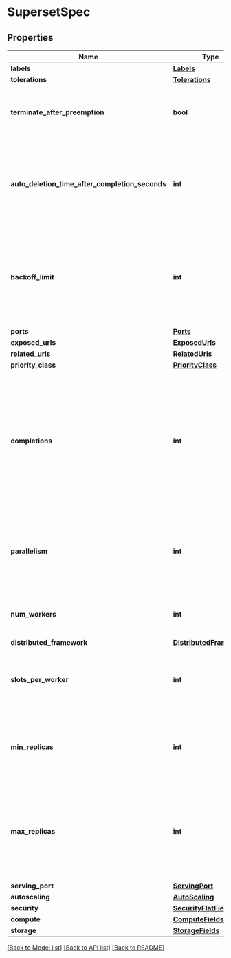 # SupersetSpec

## Properties
Name | Type | Description | Notes
------------ | ------------- | ------------- | -------------
**labels** | [**Labels**](Labels.md) |  | [optional] 
**tolerations** | [**Tolerations**](Tolerations.md) |  | [optional] 
**terminate_after_preemption** | **bool** | Indicates if the job should be terminated by the system after it has been preempted. | [optional] 
**auto_deletion_time_after_completion_seconds** | **int** | Specifies the duration after which a finished workload (completed or failed) will be automatically deleted. The default is 30 days. | [optional] 
**backoff_limit** | **int** | Specifies the number of retries before marking a workload as failed (not applicable to Inference workloads). The default value is 6. | [optional] 
**ports** | [**Ports**](Ports.md) |  | [optional] 
**exposed_urls** | [**ExposedUrls**](ExposedUrls.md) |  | [optional] 
**related_urls** | [**RelatedUrls**](RelatedUrls.md) |  | [optional] 
**priority_class** | [**PriorityClass**](PriorityClass.md) |  | [optional] 
**completions** | **int** | Used with Hyperparameter Optimization. Specifies the number of successful pods the job should reach to be completed. The Job will be marked as successful once the specified amount of pods has been reached. | [optional] 
**parallelism** | **int** | Used with Hyperparameter Optimization. Specifies the maximum number of pods the workload should run at any given time. | [optional] 
**num_workers** | **int** | the number of workers that will be allocated for running the workload. | [optional] 
**distributed_framework** | [**DistributedFramework**](DistributedFramework.md) |  | [optional] 
**slots_per_worker** | **int** | Specifies the number of slots per worker used in hostfile. Defaults to 1. (applicable only for MPI) | [optional] [default to 1]
**min_replicas** | **int** | the lower limit for the number of worker pods to which the training job can scale down. (applicable only for PyTorch) | [optional] 
**max_replicas** | **int** | the upper limit for the number of worker pods that can be set by the autoscaler. Cannot be smaller than MinReplicas. (applicable only for PyTorch) | [optional] 
**serving_port** | [**ServingPort**](ServingPort.md) |  | [optional] 
**autoscaling** | [**AutoScaling**](AutoScaling.md) |  | [optional] 
**security** | [**SecurityFlatFields**](SecurityFlatFields.md) |  | [optional] 
**compute** | [**ComputeFields**](ComputeFields.md) |  | [optional] 
**storage** | [**StorageFields**](StorageFields.md) |  | [optional] 

[[Back to Model list]](../README.md#documentation-for-models) [[Back to API list]](../README.md#documentation-for-api-endpoints) [[Back to README]](../README.md)

